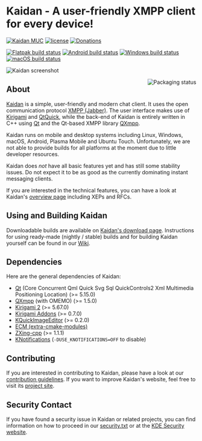 # Kaidan - A user-friendly XMPP client for every device!

[![Kaidan MUC](https://search.jabbercat.org/api/1.0/badge?address=kaidan@muc.kaidan.im)](https://i.kaidan.im)
[![license](https://img.shields.io/badge/License-GPLv3%2B%20%2F%20CC%20BY--SA%204.0-blue.svg)](https://raw.githubusercontent.com/kaidanim/kaidan/master/LICENSE)
[![Donations](https://img.shields.io/liberapay/patrons/kaidan.svg?logo=liberapay)](https://liberapay.com/kaidan)

[![Flatpak build status](https://binary-factory.kde.org/buildStatus/icon?subject=Flatpak&job=Kaidan_x86_64_flatpak)](https://binary-factory.kde.org/job/Kaidan_x86_64_flatpak/)
[![Android build status](https://binary-factory.kde.org/buildStatus/icon?subject=Android&job=Kaidan_Nightly_android-arm64)](https://binary-factory.kde.org/job/Kaidan_Nightly_android-arm64/)
[![Windows build status](https://binary-factory.kde.org/buildStatus/icon?subject=Windows&job=Kaidan_Nightly_win64)](https://binary-factory.kde.org/job/Kaidan_Nightly_win64/)
[![macOS build status](https://binary-factory.kde.org/buildStatus/icon?subject=macOS&job=Kaidan_Nightly_macos)](https://binary-factory.kde.org/job/Kaidan_Nightly_macos/)

![Kaidan screenshot](https://www.kaidan.im/images/screenshot.png)

<a href="https://repology.org/project/kaidan/versions">
    <img src="https://repology.org/badge/vertical-allrepos/kaidan.svg" alt="Packaging status" align="right">
</a>

## About

[Kaidan][kaidan-website] is a simple, user-friendly and modern chat client. It
uses the open communication protocol [XMPP (Jabber)][xmpp]. The user interface
makes use of [Kirigami][kirigami-website] and [QtQuick][qtquick], while the
back-end of Kaidan is entirely written in C++ using [Qt][qt] and the Qt-based
XMPP library [QXmpp][qxmpp].

Kaidan runs on mobile and desktop systems including Linux, Windows, macOS,
Android, Plasma Mobile and Ubuntu Touch.
Unfortunately, we are not able to provide builds for all platforms at the moment
due to little developer resources.

Kaidan does *not* have all basic features yet and has still some stability
issues. Do not expect it to be as good as the currently dominating instant
messaging clients.

If you are interested in the technical features, you can have a
look at Kaidan's [overview page][overview] including XEPs and RFCs.

## Using and Building Kaidan

Downloadable builds are available on [Kaidan's download page][downloads].
Instructions for using ready-made (nightly / stable) builds and for building
Kaidan yourself can be found in our [Wiki][wiki].

## Dependencies

Here are the general dependencies of Kaidan:
 * [Qt][qt-build-sources] (Core Concurrent Qml Quick Svg Sql QuickControls2 Xml Multimedia Positioning Location) (>= 5.15.0)
 * [QXmpp][qxmpp] (with OMEMO) (>= 1.5.0)
 * [Kirigami 2][kirigami-repo] (>= 5.67.0)
 * [Kirigami Addons][kirigami-addons] (>= 0.7.0)
 * [KQuickImageEditor][kquickimageeditor] (>= 0.2.0)
 * [ECM (extra-cmake-modules)][ecm]
 * [ZXing-cpp][zxing-cpp] (>= 1.1.1)
 * [KNotifications][knotifications] (`-DUSE_KNOTIFICATIONS=OFF` to disable)

## Contributing

If you are interested in contributing to Kaidan, please have a look at our
[contribution guidelines][contributing]. If you want to improve Kaidan's
website, feel free to visit its [project site][kaidan-website-repo].

## Security Contact

If you have found a security issue in Kaidan or related projects, you can find
information on how to proceed in our [security.txt][securitytxt] or at the
[KDE Security website][kdesecurity].

[contributing]: CONTRIBUTING.md
[downloads]: https://www.kaidan.im/download/
[ecm]: https://api.kde.org/ecm/manual/ecm.7.html
[kaidan-website]: https://kaidan.im
[kaidan-website-repo]: https://invent.kde.org/websites/kaidan-im
[kirigami-addons]: https://invent.kde.org/libraries/kirigami-addons
[kirigami-repo]: https://invent.kde.org/frameworks/kirigami
[kirigami-website]: https://kde.org/products/kirigami/
[knotifications]: https://api.kde.org/frameworks/knotifications/html/index.html
[kquickimageeditor]: https://invent.kde.org/libraries/kquickimageeditor
[qt]: https://www.qt.io/
[qt-build-sources]: https://doc.qt.io/qt-5/build-sources.html
[qtquick]: https://wiki.qt.io/Qt_Quick
[qxmpp]: https://github.com/qxmpp-project/qxmpp
[wiki]: https://invent.kde.org/network/kaidan/-/wikis/home
[overview]: https://xmpp.org/software/clients/kaidan/
[xmpp]: https://xmpp.org
[zxing-cpp]: https://github.com/nu-book/zxing-cpp
[securitytxt]: https://www.kaidan.im/.well-known/security.txt
[kdesecurity]: https://kde.org/info/security/
